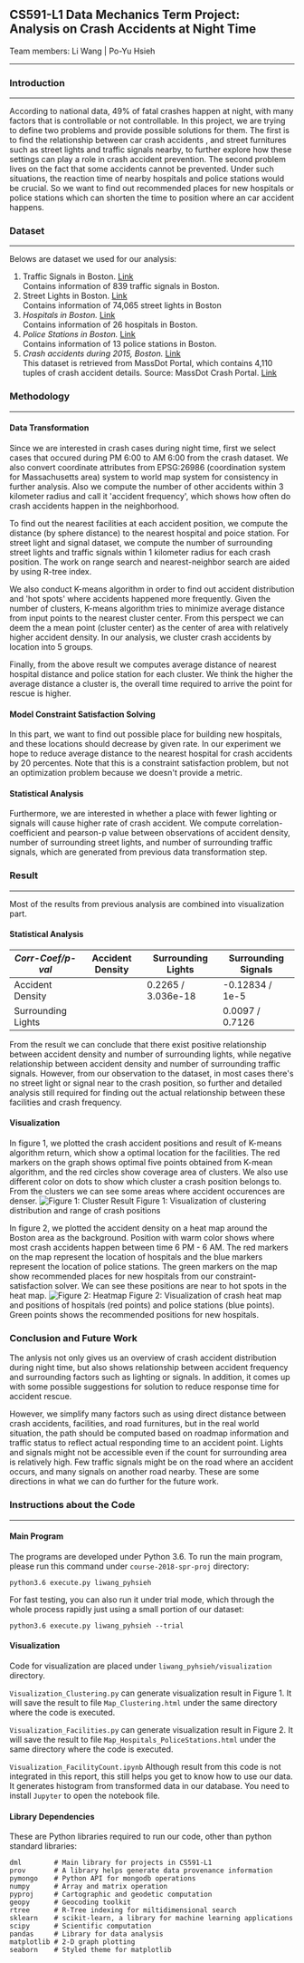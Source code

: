 ## CS591-L1 Data Mechanics Term Project: <br/>Analysis on Crash Accidents at Night Time
Team members: Li Wang | Po-Yu Hsieh
***
### Introduction
***
According to national data, 49% of fatal crashes happen at night, with many factors that is controllable or not controllable. In this project, we are trying to define two problems and provide possible solutions for them. The first is to find the relationship between car crash accidents , and street furnitures such as street lights and traffic signals nearby, to further explore how these settings can play a role in crash accident prevention. The second problem lives on the fact that some accidents cannot be prevented. Under such situations, the reaction time of nearby hospitals and police stations would be crucial. So we want to find out recommended places for new hospitals or police stations which can shorten the time to position where an car accident happens.

### Dataset
***
Belows are dataset we used for our analysis:
1. Traffic Signals in Boston. [Link](http://bostonopendata-boston.opendata.arcgis.com/datasets/de08c6fe69c942509089e6db98c716a3_0)
<br/>Contains information of 839 traffic signals in Boston.
2. Street Lights in Boston. [Link]( https://data.boston.gov/dataset/streetlight-locations/resource/c2fcc1e3-c38f-44ad-a0cf-e5ea2a6585b5)
<br/>Contains information of 74,065 street lights in Boston
3. *Hospitals in Boston.* [Link]( https://data.boston.gov/dataset/hospital-locations/resource/6222085d-ee88-45c6-ae40-0c7464620d64)
<br/>Contains information of 26 hospitals in Boston.
4. *Police Stations in Boston.* [Link]( https://data.boston.gov/dataset/boston-police-stations/resource/0b2be5cb-89c6-4328-93be-c54ba723f8db)
<br/>Contains information of 13 police stations in Boston.
5. *Crash accidents during 2015, Boston.* [Link]( http://datamechanics.io/data/liwang_pyhsieh/crash_2015.json)
<br/>This dataset is retrieved from MassDot Portal, which contains 4,110 tuples of crash accident details.
Source: MassDot Crash Portal. [Link](https://services.massdot.state.ma.us/crashportal/)

### Methodology
***
#### Data Transformation
Since we are interested in crash cases during night time, first we select cases that occured during PM 6:00 to AM 6:00 from the crash dataset. We also convert coordinate attributes from EPSG:26986 (coordination system for Massachusetts area) system to world map system for consistency in further analysis. Also we compute the number of other accidents within 3 kilometer radius and call it 'accident frequency', which shows how often do crash accidents happen in the neighborhood.

To find out the nearest facilities at each accident position, we compute the distance (by sphere distance) to the nearest hospital and poice station. For street light and signal dataset, we compute the number of surrounding street lights and traffic signals within 1 kilometer radius for each crash position. The work on range search and nearest-neighbor search are aided by using R-tree index.

We also conduct K-means algorithm in order to find out accident distribution and 'hot spots' where accidents happened more frequently. Given the number of clusters, K-means algorithm tries to minimize average distance from input points to the nearest cluster center. From this perspect we can deem the a mean point (cluster center) as the center of area with relatively higher accident density. In our analysis, we cluster crash accidents by location into 5 groups.

Finally, from the above result we computes average distance of nearest hospital distance and police station for each cluster. We think the higher the average distance a cluster is, the overall time required to arrive the point for rescue is higher.

#### Model Constraint Satisfaction Solving
In this part, we want to find out possible place for building new hospitals, and these locations should decrease by given rate. In our experiment we hope to reduce average distance to the nearest hospital for crash accidents by 20 percentes. Note that this is a constraint satisfaction problem, but not an optimization problem because we doesn't provide a metric.

#### Statistical Analysis
Furthermore, we are interested in whether a place with fewer lighting or signals will cause higher rate of crash accident. We compute correlation-coefficient and pearson-p value between observations of accident density, number of surrounding street lights, and number of surrounding traffic signals, which are generated from previous data transformation step.

### Result
***
Most of the results from previous analysis are combined into visualization part.
#### Statistical Analysis
|*Corr-Coef/p-val*|Accident Density|Surrounding Lights|Surrounding Signals|
|---|---|---|---|
|Accident Density||0.2265 / 3.036e-18|-0.12834 / 1e-5|
|Surrounding Lights|||0.0097 / 0.7126|

From the result we can conclude that there exist positive relationship between accident density and number of surrounding lights, while negative relationship between accident density and number of surrounding traffic signals. However, from our observation to the dataset, in most cases there's no street light or signal near to the crash position, so further and detailed analysis still required for finding out the actual relationship between these facilities and crash frequency.

#### Visualization
In figure 1, we plotted the crash accident positions and result of K-means algorithm return, which show a optimal location for the facilities. The red markers on the graph shows optimal five points obtained from K-mean algorithm, and the red circles show coverage area of clusters. We also use different color on dots to show which cluster a crash position belongs to. From the clusters we can see some areas where accident occurences are denser.
![Figure 1: Cluster Result](https://github.com/pykenny/course-2018-spr-proj/blob/master/liwang_pyhsieh/img/Snapshot_Clustering.png?raw=true)
Figure 1: Visualization of clustering distribution and range of crash positions

In figure 2, we plotted the accident density on a heat map around the Boston area as the background. Position with warm color shows where most crash accidents happen between time 6 PM - 6 AM. The red markers on the map represent the location of hospitals and the blue markers represent the location of police stations. The green markers on the map show recommended places for new hospitals from our constraint-satisfaction solver. We can see these positions are near to hot spots in the heat map. 
![Figure 2: Heatmap](https://github.com/pykenny/course-2018-spr-proj/blob/master/liwang_pyhsieh/img/Snapshot_Heatmap_Facilities.png?raw=true)
Figure 2: Visualization of crash heat map and positions of hospitals (red points) and police stations (blue points). Green points shows the recommended positions for new hospitals.
### Conclusion and Future Work
The anlysis not only gives us an overview of crash accident distribution during night time, but also shows relationship between accident frequency and surrounding factors such as lighting or signals. In addition, it comes up with some possible suggestions for solution to reduce response time for accident rescue.

However, we simplify many factors such as using direct distance between crash accidents, facilities, and road furnitures, but in the real world situation, the path should be computed based on roadmap information and traffic status to reflect actual responding time to an accident point. Lights and signals might not be accessible even if the count for surrounding area is relatively high. Few traffic signals might be on the road where an accident occurs, and many signals on another road nearby. These are some directions in what we can do further for the future work.

### Instructions about the Code
***
#### Main Program
The programs are developed under Python 3.6.
To run the main program, please run this command under `course-2018-spr-proj` directory:

    python3.6 execute.py liwang_pyhsieh
For fast testing, you can also run it under trial mode, which through the whole process rapidly just using a small portion of our dataset:

    python3.6 execute.py liwang_pyhsieh --trial
#### Visualization
Code for visualization are placed under `liwang_pyhsieh/visualization` directory.

`Visualization_Clustering.py` can generate visualization result in Figure 1. It will save the result to file `Map_Clustering.html` under the same directory where the code is executed. 

`Visualization_Facilities.py` can generate visualization result in Figure 2. It will save the result to file `Map_Hospitals_PoliceStations.html` under the same directory where the code is executed.

`Visualization_FacilityCount.ipynb`
Although result from this code is not integrated in this report, this still helps you get to know how to use our data. It generates histogram from transformed data in our database. You need to install `Jupyter` to open the notebook file.

#### Library Dependencies
These are Python libraries required to run our code, other than python standard libraries:
    
    dml        # Main library for projects in CS591-L1
    prov       # A library helps generate data provenance information
    pymongo    # Python API for mongodb operations
    numpy      # Array and matrix operation
    pyproj     # Cartographic and geodetic computation
    geopy      # Geocoding toolkit
    rtree      # R-Tree indexing for miltidimensional search
    sklearn    # scikit-learn, a library for machine learning applications
    scipy      # Scientific computation
    pandas     # Library for data analysis
    matplotlib # 2-D graph plotting
    seaborn    # Styled theme for matplotlib
   

